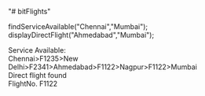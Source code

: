 "# bitFlights" 

findServiceAvailable("Chennai","Mumbai");\
displayDirectFlight("Ahmedabad","Mumbai");
        
Service Available:\
Chennai>F1235>New Delhi>F2341>Ahmedabad>F1122>Nagpur>F1122>Mumbai\
Direct flight found\
FlightNo. F1122
